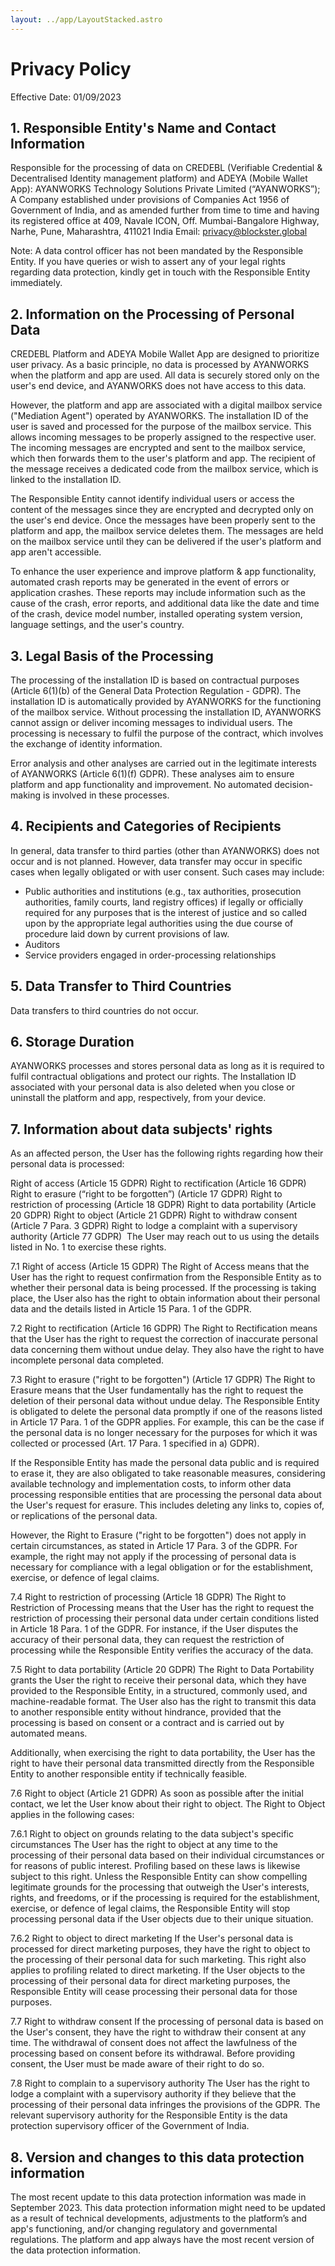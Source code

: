 ```yaml
---
layout: ../app/LayoutStacked.astro
--- 
```


# Privacy Policy

Effective Date: 01/09/2023

## 1. Responsible Entity's Name and Contact Information
Responsible for the processing of data on CREDEBL (Verifiable Credential & Decentralised Identity management platform) and ADEYA (Mobile Wallet App): AYANWORKS Technology Solutions Private Limited (“AYANWORKS”); A Company established under provisions of Companies Act 1956 of Government of India, and as amended further from time to time and having its registered office at 409, Navale ICON, Off. Mumbai-Bangalore Highway, Narhe, Pune, Maharashtra, 411021 India
Email: privacy@blockster.global

Note: A data control officer has not been mandated by the Responsible Entity. If you have queries or wish to assert any of your legal rights regarding data protection, kindly get in touch with the Responsible Entity immediately.

## 2. Information on the Processing of Personal Data
CREDEBL Platform and ADEYA Mobile Wallet App are designed to prioritize user privacy. As a basic principle, no data is processed by AYANWORKS when the platform and app are used. All data is securely stored only on the user's end device, and AYANWORKS does not have access to this data.

However, the platform and app are associated with a digital mailbox service ("Mediation Agent") operated by AYANWORKS. The installation ID of the user is saved and processed for the purpose of the mailbox service. This allows incoming messages to be properly assigned to the respective user. The incoming messages are encrypted and sent to the mailbox service, which then forwards them to the user's platform and app. The recipient of the message receives a dedicated code from the mailbox service, which is linked to the installation ID.

The Responsible Entity cannot identify individual users or access the content of the messages since they are encrypted and decrypted only on the user's end device.  Once the messages have been properly sent to the platform and app, the mailbox service deletes them. The messages are held on the mailbox service until they can be delivered if the user's platform and app aren't accessible.  

To enhance the user experience and improve platform & app functionality, automated crash reports may be generated in the event of errors or application crashes. These reports may include information such as the cause of the crash, error reports, and additional data like the date and time of the crash, device model number, installed operating system version, language settings, and the user's country.


## 3. Legal Basis of the Processing
The processing of the installation ID is based on contractual purposes (Article 6(1)(b) of the General Data Protection Regulation - GDPR). The installation ID is automatically provided by AYANWORKS for the functioning of the mailbox service. Without processing the installation ID, AYANWORKS cannot assign or deliver incoming messages to individual users. The processing is necessary to fulfil the purpose of the contract, which involves the exchange of identity information.

Error analysis and other analyses are carried out in the legitimate interests of AYANWORKS (Article 6(1)(f) GDPR). These analyses aim to ensure platform and app functionality and improvement. No automated decision-making is involved in these processes.

## 4. Recipients and Categories of Recipients
In general, data transfer to third parties (other than AYANWORKS) does not occur and is not planned. However, data transfer may occur in specific cases when legally obligated or with user consent. Such cases may include:
- Public authorities and institutions (e.g., tax authorities, prosecution authorities, family courts, land registry offices) if legally or officially required for any purposes that is the interest of justice and so called upon by the appropriate legal authorities using the due course of procedure laid down by current provisions of law.
- Auditors
- Service providers engaged in order-processing relationships

## 5. Data Transfer to Third Countries
Data transfers to third countries do not occur.

## 6. Storage Duration
AYANWORKS processes and stores personal data as long as it is required to fulfil contractual obligations and protect our rights. The Installation ID associated with your personal data is also deleted when you close or uninstall the platform and app, respectively, from your device.

## 7. Information about data subjects' rights

As an affected person, the User has the following rights regarding how their personal data is processed:

Right of access (Article 15 GDPR)
Right to rectification (Article 16 GDPR)
Right to erasure (“right to be forgotten”) (Article 17 GDPR)
Right to restriction of processing (Article 18 GDPR)
Right to data portability (Article 20 GDPR)
Right to object (Article 21 GDPR)
Right to withdraw consent (Article 7 Para. 3 GDPR)
Right to lodge a complaint with a supervisory authority (Article 77 GDPR)
‍
The User may reach out to us using the details listed in No. 1 to exercise these rights.

7.1 Right of access (Article 15 GDPR)
The Right of Access means that the User has the right to request confirmation from the Responsible Entity as to whether their personal data is being processed. If the processing is taking place, the User also has the right to obtain information about their personal data and the details listed in Article 15 Para. 1 of the GDPR.

7.2 Right to rectification (Article 16 GDPR)
The Right to Rectification means that the User has the right to request the correction of inaccurate personal data concerning them without undue delay. They also have the right to have incomplete personal data completed.

7.3 Right to erasure ("right to be forgotten") (Article 17 GDPR)
The Right to Erasure means that the User fundamentally has the right to request the deletion of their personal data without undue delay. The Responsible Entity is obligated to delete the personal data promptly if one of the reasons listed in Article 17 Para. 1 of the GDPR applies. For example, this can be the case if the personal data is no longer necessary for the purposes for which it was collected or processed (Art. 17 Para. 1 specified in a) GDPR).

If the Responsible Entity has made the personal data public and is required to erase it, they are also obligated to take reasonable measures, considering available technology and implementation costs, to inform other data processing responsible entities that are processing the personal data about the User's request for erasure. This includes deleting any links to, copies of, or replications of the personal data.

However, the Right to Erasure ("right to be forgotten") does not apply in certain circumstances, as stated in Article 17 Para. 3 of the GDPR. For example, the right may not apply if the processing of personal data is necessary for compliance with a legal obligation or for the establishment, exercise, or defence of legal claims.

7.4 Right to restriction of processing (Article 18 GDPR)
The Right to Restriction of Processing means that the User has the right to request the restriction of processing their personal data under certain conditions listed in Article 18 Para. 1 of the GDPR. For instance, if the User disputes the accuracy of their personal data, they can request the restriction of processing while the Responsible Entity verifies the accuracy of the data.

7.5 Right to data portability (Article 20 GDPR)
The Right to Data Portability grants the User the right to receive their personal data, which they have provided to the Responsible Entity, in a structured, commonly used, and machine-readable format. The User also has the right to transmit this data to another responsible entity without hindrance, provided that the processing is based on consent or a contract and is carried out by automated means.

Additionally, when exercising the right to data portability, the User has the right to have their personal data transmitted directly from the Responsible Entity to another responsible entity if technically feasible.

7.6 Right to object (Article 21 GDPR)
As soon as possible after the initial contact, we let the User know about their right to object. The Right to Object applies in the following cases:

7.6.1 Right to object on grounds relating to the data subject's specific circumstances
The User has the right to object at any time to the processing of their personal data based on their individual circumstances or for reasons of public interest. Profiling based on these laws is likewise subject to this right. Unless the Responsible Entity can show compelling legitimate grounds for the processing that outweigh the User's interests, rights, and freedoms, or if the processing is required for the establishment, exercise, or defence of legal claims, the Responsible Entity will stop processing personal data if the User objects due to their unique situation.

7.6.2 Right to object to direct marketing
If the User's personal data is processed for direct marketing purposes, they have the right to object to the processing of their personal data for such marketing. This right also applies to profiling related to direct marketing. If the User objects to the processing of their personal data for direct marketing purposes, the Responsible Entity will cease processing their personal data for those purposes.

7.7 Right to withdraw consent
If the processing of personal data is based on the User's consent, they have the right to withdraw their consent at any time. The withdrawal of consent does not affect the lawfulness of the processing based on consent before its withdrawal. Before providing consent, the User must be made aware of their right to do so.

7.8 Right to complain to a supervisory authority
The User has the right to lodge a complaint with a supervisory authority if they believe that the processing of their personal data infringes the provisions of the GDPR. The relevant supervisory authority for the Responsible Entity is the data protection supervisory officer of the Government of India.

## 8. Version and changes to this data protection information
The most recent update to this data protection information was made in September 2023. This data protection information might need to be updated as a result of technical developments, adjustments to the platform’s and app's functioning, and/or changing regulatory and governmental regulations. The platform and app always have the most recent version of the data protection information.



<link rel="stylesheet" type="text/css" href="src/styles/markdown.css">
